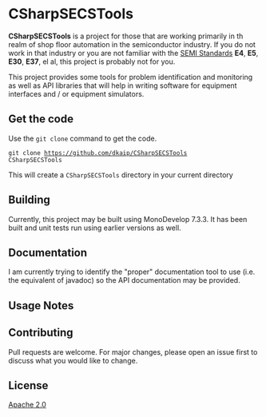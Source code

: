 # CSharpSECSTools

**CSharpSECSTools** is a project for those that are working primarily in th realm of shop floor automation in the semiconductor industry. 
If you do not work in that industry or you are not familiar with the [SEMI Standards](www.semi.org/en/standards) 
**E4**, **E5**, **E30**, **E37**, el al, this project is probably not for you. 

This project provides some tools for problem identification and monitoring as well as API libraries that will help 
in writing software for equipment interfaces and / or equipment simulators.

## Get the code
Use the <code>git clone</code> command to get the code. 

<code>git clone https://github.com/dkaip/CSharpSECSTools CSharpSECSTools</code> 

This will create a <code>CSharpSECSTools</code> directory in your current directory

## Building
Currently, this project may be built using MonoDevelop 7.3.3.  It has been built 
and unit tests run using earlier versions as well.

## Documentation
I am currently trying to identify the &quot;proper&quot; documentation tool to use 
(i.e. the equivalent of javadoc) so the API documentation may be provided.

## Usage Notes

## Contributing
Pull requests are welcome. For major changes, please open an issue first to discuss what you would like to change.

## License
[Apache 2.0](http://www.apache.org/licenses/LICENSE-2.0)
